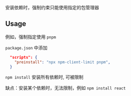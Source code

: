 

安装依赖时，强制约束只能使用指定的包管理器

## Usage
例如，强制指定使用 `pnpm`

`package.json` 中添加
```json
  "scripts": {
    "preinstall": "npx npm-client-limit pnpm",
  }
```

`npm install` 安装所有依赖时, 可被限制

缺点：安装某个依赖时，无法限制，例如 `npm install react`


